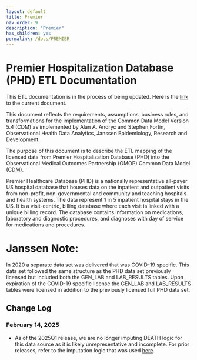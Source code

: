```yaml
---
layout: default
title: Premier
nav_order: 9
description: "Premier"
has_children: yes
permalink: /docs/PREMIER
---
```


# Premier Hospitalization Database (PHD) ETL Documentation
This ETL documentation is in the process of being updated. Here is the [link](https://github.com/OHDSI/ETL-CDMBuilder/blob/master/man/PREMIER/Premier_ETL_CDM_V5_3.doc) to the current document. 

This document reflects the requirements, assumptions, business rules, and transformations for the implementation of the Common Data Model Version 5.4 (CDM) as implemented by Alan A. Andryc and Stephen Fortin, Observational Health Data Analytics, Janssen Epidemiology, Research and Development.

The purpose of this document is to describe the ETL mapping of the licensed data from Premier Hospitalization Database (PHD) into the Observational Medical Outcomes Partnership (OMOP) Common Data Model (CDM). 

Premier Healthcare Database (PHD) is a nationally representative all-payer US hospital database that houses data on the inpatient and outpatient visits from non-profit, non-governmental and community and teaching hospitals and health systems. The data represent 1 in 5 inpatient hospital stays in the US.  It is a visit-centric, billing database where each visit is linked with a unique billing record. The database contains information on medications, laboratory and diagnostic procedures, and diagnoses with day of service for medications and procedures.

# Janssen Note:  
In 2020 a separate data set was delivered that was COVID-19 specific.  This data set followed the same structure as the PHD data set previously licensed but included both the GEN_LAB and LAB_RESULTS tables.  Upon expiration of the COVID-19 specific license the GEN_LAB and LAB_RESULTS tables were licensed in addition to the previously licensed full PHD data set.

## Change Log

### February 14, 2025
- As of the 2025Q1 release, we are no longer imputing DEATH logic for this data source as it is likely unrepresentative and incomplete. For prior releases, refer to the imputation logic that was used [here](https://github.com/OHDSI/ETL-LambdaBuilder/blob/v.1.1.0/docs/PREMIER/Premier_Death.md).
